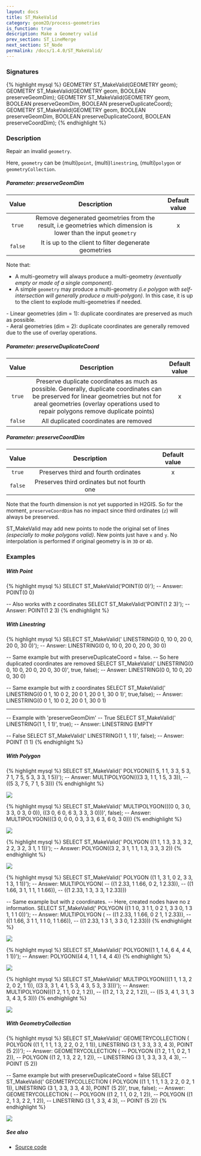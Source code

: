 ```yaml
---
layout: docs
title: ST_MakeValid
category: geom2D/process-geometries
is_function: true
description: Make a Geometry valid
prev_section: ST_LineMerge
next_section: ST_Node
permalink: /docs/1.4.0/ST_MakeValid/
---
```


### Signatures

{% highlight mysql %}
GEOMETRY ST_MakeValid(GEOMETRY geom);
GEOMETRY ST_MakeValid(GEOMETRY geom, 
                      BOOLEAN preserveGeomDim);
GEOMETRY ST_MakeValid(GEOMETRY geom, 
                      BOOLEAN preserveGeomDim, 
                      BOOLEAN preserveDuplicateCoord);
GEOMETRY ST_MakeValid(GEOMETRY geom, 
                      BOOLEAN preserveGeomDim, 
                      BOOLEAN preserveDuplicateCoord, 
                      BOOLEAN preserveCoordDim);
{% endhighlight %}

### Description

Repair an invalid `geometry`. 

Here, `geometry` can be (multi)`point`, (multi)`linestring`, (multi)`polygon` or `geometryCollection`.

##### Parameter: preserveGeomDim

| Value | Description | Default value |
|:-:|:-:|:-:|
| `true` | Remove degenerated geometries from the result, i.e geometries which dimension is lower than the input `geometry` | x |
| `false` | It is up to the client to filter degenerate geometries |  |

Note that:

* A multi-geometry will always produce a multi-geometry *(eventually empty or made of a single component)*.
* A simple `geometry` may produce a multi-geometry *(i.e polygon with self-intersection will generally produce a multi-polygon)*. In this case, it is up to the client to explode multi-geometries if needed.

<div class="note warning">
  <p>- Linear geometries (dim = 1): duplicate coordinates are preserved as much as possible. <br>
          - Aeral geometries (dim = 2): duplicate coordinates are generally removed due to the use of overlay operations.</p>
</div>


##### Parameter: preserveDuplicateCoord

| Value | Description | Default value |
|:-:|:-:|:-:|
| `true` | Preserve duplicate coordinates as much as possible. Generally, duplicate coordinates can be preserved for linear geometries but not for areal geometries (overlay operations used to repair polygons remove duplicate points) |  x  |
| `false` | All duplicated coordinates are removed |  |


##### Parameter: preserveCoordDim

| Value | Description | Default value |
|:-:|:-:|:-:|
| `true` | Preserves third and fourth ordinates | x |
| `false` | Preserves third ordinates but not fourth one |  |

<div class="note warning">
  <p>Note that the fourth dimension is not yet supported in H2GIS. So for the moment, <code>preserveCoordDim</code> has no impact since third ordinates (<code>z</code>) will always be preserved.</p>
</div>

<div class="note warning">
    <p>ST_MakeValid may add new points to node the original set of lines <i>(especially to make polygons valid)</i>. New points just have <code>x</code> and <code>y</code>. No interpolation is performed if original geometry is in <code>3D</code> or <code>4D</code>.</p>
</div>

### Examples

##### With Point

{% highlight mysql %}
SELECT ST_MakeValid('POINT(0 0)');
-- Answer: POINT(0 0) 

-- Also works with z coordinates
SELECT ST_MakeValid('POINT(1 2 3)');
-- Answer: POINT(1 2 3) 
{% endhighlight %}

##### With Linestring

{% highlight mysql %}
SELECT ST_MakeValid('
           LINESTRING(0 0, 10 0, 20 0, 20 0, 30 0)');
-- Answer: LINESTRING(0 0, 10 0, 20 0, 20 0, 30 0) 

-- Same example but with preserveDuplicateCoord = false. 
-- So here duplicated coordinates are removed
SELECT ST_MakeValid('
           LINESTRING(0 0, 10 0, 20 0, 20 0, 30 0)', true, false);
-- Answer: LINESTRING(0 0, 10 0, 20 0, 30 0) 

-- Same example but with z coordinates
SELECT ST_MakeValid('
           LINESTRING(0 0 1, 10 0 2, 20 0 1, 20 0 1, 30 0 1)', 
           true,false);
-- Answer: LINESTRING(0 0 1, 10 0 2, 20 0 1, 30 0 1)

-- --------------------------------------------------------
-- Example with 'preserveGeomDim'
-- True
SELECT ST_MakeValid('
           LINESTRING(1 1, 1 1)', true);
-- Answer: LINESTRING EMPTY 

-- False
SELECT ST_MakeValid('
           LINESTRING(1 1, 1 1)', false);
-- Answer: POINT (1 1)
{% endhighlight %}

##### With Polygon

{% highlight mysql %}
SELECT ST_MakeValid('
           POLYGON((1 5, 1 1, 3 3, 5 3, 7 1, 7 5, 5 3, 3 3, 1 5))');
-- Answer: MULTIPOLYGON(((3 3, 1 1, 1 5, 3 3)), 
--                      ((5 3, 7 5, 7 1, 5 3))) 
{% endhighlight %}

<img class="displayed" src="../ST_MakeValid_1.png"/>

{% highlight mysql %}
SELECT ST_MakeValid('
           MULTIPOLYGON(((0 0, 3 0, 3 3, 0 3, 0 0)), 
                        ((3 0, 6 0, 6 3, 3 3, 3 0)))', false);
-- Answer: MULTIPOLYGON(((3 0, 0 0, 0 3, 3 3, 6 3, 6 0, 3 0))) 
{% endhighlight %}

<img class="displayed" src="../ST_MakeValid_2.png"/>

{% highlight mysql %}
SELECT ST_MakeValid('
           POLYGON ((1 1, 1 3, 3 3, 3 2, 2 2, 3 2, 3 1, 1 1))');
-- Answer: POLYGON((3 2, 3 1, 1 1, 1 3, 3 3, 3 2)) 
{% endhighlight %}

<img class="displayed" src="../ST_MakeValid_3.png"/>


{% highlight mysql %}
SELECT ST_MakeValid('
           POLYGON ((1 1, 3 1, 0 2, 3 3, 1 3, 1 1))');
-- Answer: MULTIPOLYGON(
--         ((1 2.33, 1 1.66, 0 2, 1 2.33)), 
--         ((1 1.66, 3 1, 1 1, 1 1.66)), 
--         ((1 2.33, 1 3, 3 3, 1 2.33))) 

-- Same example but with z coordinates. 
-- Here, created nodes have no z information.
SELECT ST_MakeValid('
           POLYGON ((1 1 0, 3 1 1, 0 2 1, 3 3 0, 1 3 1, 1 1 0))');
-- Answer: MULTIPOLYGON (
--         ((1 2.33, 1 1.66, 0 2 1, 1 2.33)), 
--         ((1 1.66, 3 1 1, 1 1 0, 1 1.66)), 
--         ((1 2.33, 1 3 1, 3 3 0, 1 2.33))) 
{% endhighlight %}

<img class="displayed" src="../ST_MakeValid_4.png"/>

{% highlight mysql %}
SELECT ST_MakeValid('
           POLYGON((1 1, 1 4, 6 4, 4 4, 1 1))');
-- Answer: POLYGON((4 4, 1 1, 1 4, 4 4))
{% endhighlight %}

<img class="displayed" src="../ST_MakeValid_5.png"/>


{% highlight mysql %}
SELECT ST_MakeValid('
           MULTIPOLYGON(((1 1, 1 3, 2 2, 0 2, 1 1)), 
                        ((3 3, 3 1, 4 1, 5 3, 4 3, 5 3, 3 3)))');
-- Answer: MULTIPOLYGON(((1 2, 1 1, 0 2, 1 2)), 
--                      ((1 2, 1 3, 2 2, 1 2)), 
--                      ((5 3, 4 1, 3 1, 3 3, 4 3, 5 3)))
{% endhighlight %}

<img class="displayed" src="../ST_MakeValid_6.png"/>


##### With GeometryCollection

{% highlight mysql %}
SELECT ST_MakeValid('
    GEOMETRYCOLLECTION (
           POLYGON ((1 1, 1 1, 1 3, 2 2, 0 2, 1 1)), 
           LINESTRING (3 1, 3 3, 3 3, 4 3), 
           POINT (5 2))');
-- Answer: GEOMETRYCOLLECTION (
--         POLYGON ((1 2, 1 1, 0 2, 1 2)), 
--         POLYGON ((1 2, 1 3, 2 2, 1 2)), 
--         LINESTRING (3 1, 3 3, 3 3, 4 3), 
--         POINT (5 2)) 

-- Same example but with preserveDuplicateCoord = false
SELECT ST_MakeValid('
    GEOMETRYCOLLECTION (
           POLYGON ((1 1, 1 1, 1 3, 2 2, 0 2, 1 1)), 
           LINESTRING (3 1, 3 3, 3 3, 4 3), 
           POINT (5 2))', true, false);
-- Answer: GEOMETRYCOLLECTION (
--         POLYGON ((1 2, 1 1, 0 2, 1 2)), 
--         POLYGON ((1 2, 1 3, 2 2, 1 2)), 
--         LINESTRING (3 1, 3 3, 4 3), 
--         POINT (5 2)) 
{% endhighlight %}

<img class="displayed" src="../ST_MakeValid_7.png"/>


##### See also

* <a href="https://github.com/orbisgis/h2gis/blob/master/h2gis-functions/src/main/java/org/h2gis/functions/spatial/clean/ST_MakeValid.java" target="_blank">Source code</a>
